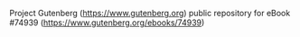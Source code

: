Project Gutenberg (https://www.gutenberg.org) public repository for
eBook #74939 (https://www.gutenberg.org/ebooks/74939)
